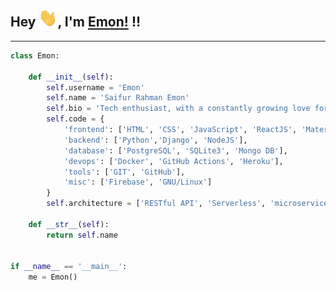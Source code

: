 ## Hey <img src="https://raw.githubusercontent.com/parth-27/parth-27/master/Hi.gif" width="30px">, I'm [Emon!](https://github.com/Saifurrahmanemon) !!

</h2>

<hr/>

```python
class Emon:

    def __init__(self):
        self.username = 'Emon'
        self.name = 'Saifur Rahman Emon'
        self.bio = 'Tech enthusiast, with a constantly growing love for languages. Loves to work as a team and learn new tech' 
        self.code = {
            'frontend': ['HTML', 'CSS', 'JavaScript', 'ReactJS', 'Material UI' 'Boostrap', 'TailWind'],
            'backend': ['Python','Django', 'NodeJS'],
            'database': ['PostgreSQL', 'SQLite3', 'Mongo DB'],
            'devops': ['Docker', 'GitHub Actions', 'Heroku'],
            'tools': ['GIT', 'GitHub'],
            'misc': ['Firebase', 'GNU/Linux']
        }
        self.architecture = ['RESTful API', 'Serverless', 'microservices']

    def __str__(self):
        return self.name


if __name__ == '__main__':
    me = Emon()

